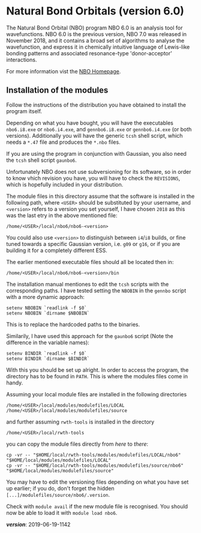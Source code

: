 # Natural Bond Orbitals (version 6.0)

The Natural Bond Orbital (NBO) program NBO 6.0 is an analysis tool for wavefunctions. 
NBO 6.0 is the previous version, NBO 7.0 was released in November 2018,
and it contains a broad set of algorithms to analyse the wavefunction, 
and express it in chemically intuitive language of Lewis-like bonding patterns 
and associated resonance-type 'donor-acceptor' interactions.

For more information vist the [NBO Homepage](http://nbo6.chem.wisc.edu/).

## Installation of the modules

Follow the instructions of the distribution you have obtained to install the program itself.

Depending on what you have bought, you will have the executables `nbo6.i8.exe` or `nbo6.i4.exe`,
and `gennbo6.i8.exe` or `gennbo6.i4.exe` (or both versions).
Additionally you will have the generic `tcsh` shell script, which needs a `*.47` file
and produces the `*.nbo` files.

If you are using the program in conjunction with Gaussian, 
you also need the `tcsh` shell script `gaunbo6`.

Unfortunately NBO does not use subversioning for its software,
so in order to know vhich revision you have, you will have to check the `REVISIONS`,
which is hopefully included in your distribution.

The module files in this directory assume that the software is installed in the following path,
where `<USER>` should be substituted by your username, 
and `<version>` refers to a version you set yourself, 
I have chosen `2018` as this was the last etry in the above mentioned file:
```
/home/<USER>/local/nbo6/nbo6-<version>
```
You could also use `<version>` to distinguish between `i4`/`i8` builds, 
or fine tuned towards a specific Gaussian version, i.e. `g09` or `g16`,
or if you are building it for a completely different ESS.

The earlier mentioned executable files should all be located then in:
```
/home/<USER>/local/nbo6/nbo6-<version>/bin
```

The installation manual mentiones to edit the `tcsh` scripts with the corresponding paths.
I have tested setting the `NBOBIN` in the `gennbo` script with a more dynamic approach:
```
setenv NBOBIN `readlink -f $0`
setenv NBOBIN `dirname $NBOBIN`
```
This is to replace the hardcoded paths to the binaries.

Similarily, I have used this approach for the `gaunbo6` script 
(Note the difference in the variable names):
```
setenv BINDIR `readlink -f $0`
setenv BINDIR `dirname $BINDIR`
```

With this you should be set up alright.
In order to access the program, the directory has to be found in `PATH`.
This is where the modules files come in handy.

Assuming your local module files are installed in the following directories
```
/home/<USER>/local/modules/modulefiles/LOCAL
/home/<USER>/local/modules/modulefiles/source
```
and further assuming `rwth-tools` is installed in the directory
```
/home/<USER>/local/rwth-tools
```
you can copy the module files directly from *here* to *there*:
```
cp -vr -- "$HOME/local/rwth-tools/modules/modulefiles/LOCAL/nbo6" "$HOME/local/modules/modulefiles/LOCAL"
cp -vr -- "$HOME/local/rwth-tools/modules/modulefiles/source/nbo6" "$HOME/local/modules/modulefiles/source"
```

You may have to edit the versioning files depending on what you have set up earlier;
if you do, don't forget the hidden `[...]/modulefiles/source/nbo6/.version`.

Check with `module avail` if the new module file is recognised.
You should now be able to load it with `module load nbo6`.

___version___: 2019-06-19-1142

